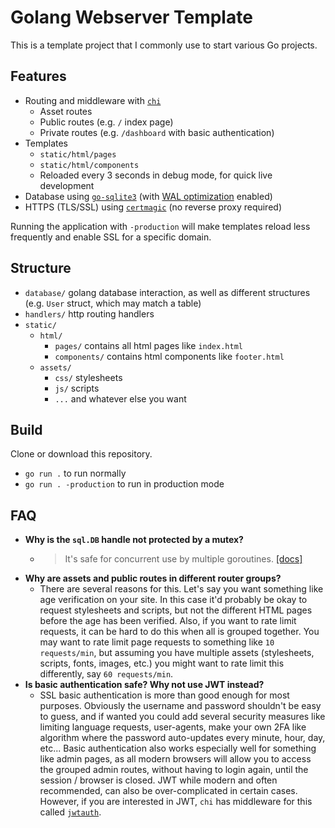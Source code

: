 # Golang Webserver Template
This is a template project that I commonly use to start various Go projects.

## Features
- Routing and middleware with [`chi`](https://github.com/go-chi/chi)
  - Asset routes
  - Public routes (e.g. `/` index page)
  - Private routes (e.g. `/dashboard` with basic authentication)
- Templates
  - `static/html/pages`
  - `static/html/components`
  - Reloaded every 3 seconds in debug mode, for quick live development
- Database using [`go-sqlite3`](https://github.com/mattn/go-sqlite3) (with [WAL optimization](https://www.sqlite.org/wal.html) enabled)
- HTTPS (TLS/SSL) using [`certmagic`](https://github.com/caddyserver/certmagic) (no reverse proxy required)

Running the application with `-production` will make templates reload less frequently and enable SSL for a specific domain. 

## Structure
- `database/` golang database interaction, as well as different structures (e.g. `User` struct, which may match a table)
- `handlers/` http routing handlers
- `static/`
    - `html/`
        - `pages/` contains all html pages like `index.html`
        - `components/` contains html components like `footer.html`
    - `assets/`
        - `css/` stylesheets
        - `js/` scripts
        - `...` and whatever else you want

## Build
Clone or download this repository.  
- `go run .` to run normally
- `go run . -production` to run in production mode

## FAQ
- **Why is the `sql.DB` handle not protected by a mutex?**
    - > It's safe for concurrent use by multiple goroutines. [[docs]](https://pkg.go.dev/database/sql#DB)
- **Why are assets and public routes in different router groups?**
    - There are several reasons for this. Let's say you want something like age verification on your site. In this case it'd probably be okay to request stylesheets and scripts, but not the different HTML pages before the age has been verified. Also, if you want to rate limit requests, it can be hard to do this when all is grouped together. You may want to rate limit page requests to something like `10 requests/min`, but assuming you have multiple assets (stylesheets, scripts, fonts, images, etc.) you might want to rate limit this differently, say `60 requests/min`.
- **Is basic authentication safe? Why not use JWT instead?**
    - SSL basic authentication is more than good enough for most purposes. Obviously the username and password shouldn't be easy to guess, and if wanted you could add several security measures like limiting language requests, user-agents, make your own 2FA like algorithm where the password auto-updates every minute, hour, day, etc... Basic authentication also works especially well for something like admin pages, as all modern browsers will allow you to access the grouped admin routes, without having to login again, until the session / browser is closed. JWT while modern and often recommended, can also be over-complicated in certain cases. However, if you are interested in JWT, `chi` has middleware for this called [`jwtauth`](https://github.com/go-chi/jwtauth).